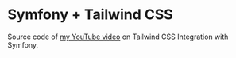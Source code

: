 # Symfony + Tailwind CSS

Source code of [my YouTube video](https://www.youtube.com/watch?v=SkJti2mrnNM) on Tailwind CSS Integration with Symfony.
